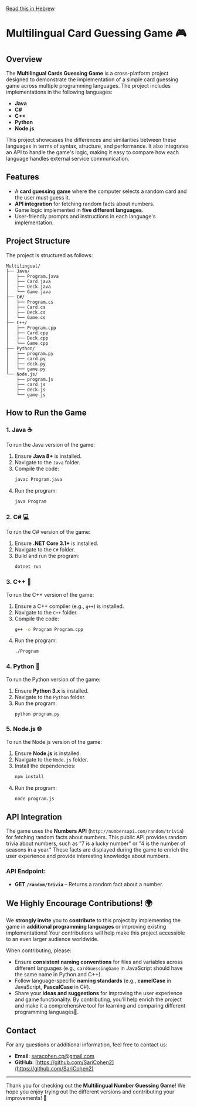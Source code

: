 
[Read this in Hebrew](README_HE.md)
# Multilingual Card Guessing Game 🎮

## Overview

The **Multilingual Cards Guessing Game** is a cross-platform project designed to demonstrate the implementation of a simple card guessing game across multiple programming languages. The project includes implementations in the following languages:

- **Java**
- **C#**
- **C++**
- **Python**
- **Node.js**

This project showcases the differences and similarities between these languages in terms of syntax, structure, and performance. It also integrates an API to handle the game's logic, making it easy to compare how each language handles external service communication.

## Features

- A **card guessing game** where the computer selects a random card and the user must guess it.
- **API integration** for fetching random facts about numbers.
- Game logic implemented in **five different languages**.
- User-friendly prompts and instructions in each language's implementation.

## Project Structure

The project is structured as follows:

```
Multilingual/
├── Java/
│   ├── Program.java
│   ├── Card.java
│   ├── Deck.java
│   └── Game.java
├── C#/
│   ├── Program.cs
│   ├── Card.cs
│   ├── Deck.cs
│   └── Game.cs
├── C++/
│   ├── Program.cpp
│   ├── Card.cpp
│   ├── Deck.cpp
│   └── Game.cpp
├── Python/
│   ├── program.py
│   ├── card.py
│   ├── deck.py
│   └── game.py
└── Node.js/
    ├── program.js
    ├── card.js
    ├── deck.js
    └── game.js
```

## How to Run the Game

### 1. **Java** ☕
To run the Java version of the game:
1. Ensure **Java 8+** is installed.
2. Navigate to the `Java` folder.
3. Compile the code:
   ```bash
   javac Program.java
   ```
4. Run the program:
   ```bash
   java Program
   ```

### 2. **C#** 💻
To run the C# version of the game:
1. Ensure **.NET Core 3.1+** is installed.
2. Navigate to the `C#` folder.
3. Build and run the program:
   ```bash
   dotnet run
   ```

### 3. **C++** 💾
To run the C++ version of the game:
1. Ensure a C++ compiler (e.g., `g++`) is installed.
2. Navigate to the `C++` folder.
3. Compile the code:
   ```bash
   g++ -o Program Program.cpp
   ```
4. Run the program:
   ```bash
   ./Program
   ```

### 4. **Python** 🐍
To run the Python version of the game:
1. Ensure **Python 3.x** is installed.
2. Navigate to the `Python` folder.
3. Run the program:
   ```bash
   python program.py
   ```

### 5. **Node.js** 🌐
To run the Node.js version of the game:
1. Ensure **Node.js** is installed.
2. Navigate to the `Node.js` folder.
3. Install the dependencies:
   ```bash
   npm install
   ```
4. Run the program:
   ```bash
   node program.js
   ```

## API Integration

The game uses the **Numbers API** (`http://numbersapi.com/random/trivia`) for fetching random facts about numbers. This public API provides random trivia about numbers, such as "7 is a lucky number" or "4 is the number of seasons in a year." These facts are displayed during the game to enrich the user experience and provide interesting knowledge about numbers.

### API Endpoint:
- **GET `/random/trivia`** – Returns a random fact about a number.

## **We Highly Encourage Contributions!** 🌍

We **strongly invite** you to **contribute** to this project by implementing the game in **additional programming languages** or improving existing implementations! Your contributions will help make this project accessible to an even larger audience worldwide.

When contributing, please:
- Ensure **consistent naming conventions** for files and variables across different languages (e.g., `cardGuessingGame` in JavaScript should have the same name in Python and C++).
- Follow language-specific **naming standards** (e.g., **camelCase** in JavaScript, **PascalCase** in C#).
- Share your **ideas and suggestions** for improving the user experience and game functionality.
By contributing, you’ll help enrich the project and make it a comprehensive tool for learning and comparing different programming languages🤝.

## Contact

For any questions or additional information, feel free to contact us:

- **Email**: [saracohen.cp@gmail.com](mailto:saracohen.cp@gmail.com)
- **GitHub**: [https://github.com/SariCohen2](https://github.com/SariCohen2)

---

Thank you for checking out the **Multilingual Number Guessing Game**! We hope you enjoy trying out the different versions and contributing your improvements! 🎉

